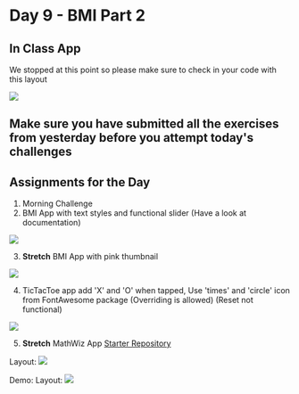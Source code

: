 # Day 9 - BMI Part 2


## In Class App
We stopped at this point so please make sure to check in your code with this layout

![](screenshots/Day%209%20In%20Class.png)

## Make sure you have submitted all the exercises from yesterday before you attempt today's challenges

## Assignments for the Day
1. Morning Challenge
2. BMI App with text styles and functional slider (Have a look at documentation)

![](screenshots/BMIfunctionalSlider.gif)

3. **Stretch** BMI App with pink thumbnail

![](screenshots/BMI%20Pink%20Thumb.png)

4. TicTacToe app add 'X' and 'O' when tapped, Use 'times' and 'circle' icon from FontAwesome package
(Overriding is allowed) (Reset not functional)

![](screenshots/Filled%20TicTacToe.png)

5. **Stretch** MathWiz App 
[Starter Repository](https://github.com/McLarenCollege/math_wizard_starter)

Layout: ![](screenshots/MathWiz%20.png)

Demo: Layout: ![](screenshots/MathWizDemo.gif)